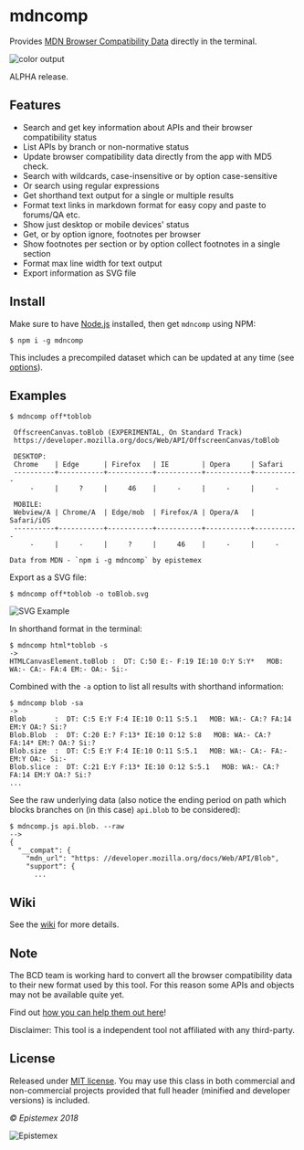 mdncomp
=======

Provides [MDN Browser Compatibility Data](https://github.com/mdn/browser-compat-data) directly in the terminal.

![color output](https://i.imgur.com/Cw8ns62.png)

ALPHA release.


Features
--------
- Search and get key information about APIs and their browser compatibility status
- List APIs by branch or non-normative status
- Update browser compatibility data directly from the app with MD5 check.
- Search with wildcards, case-insensitive or by option case-sensitive
- Or search using regular expressions
- Get shorthand text output for a single or multiple results
- Format text links in markdown format for easy copy and paste to forums/QA etc.
- Show just desktop or mobile devices' status
- Get, or by option ignore, footnotes per browser
- Show footnotes per section or by option collect footnotes in a single section
- Format max line width for text output
- Export information as SVG file


Install
-------
Make sure to have [Node.js](https://nodejs.org/en/) installed, then get `mdncomp` using NPM:

    $ npm i -g mdncomp

This includes a precompiled dataset which can be updated at any time (see [options](https://github.com/epistemex/mdncomp/wiki/Options-for-mdncomp#--update---fupdate---cupdate)).


Examples
--------

```text
$ mdncomp off*toblob

 OffscreenCanvas.toBlob (EXPERIMENTAL, On Standard Track)
 https://developer.mozilla.org/docs/Web/API/OffscreenCanvas/toBlob

 DESKTOP:
 Chrome    | Edge      | Firefox   | IE        | Opera     | Safari
 ----------+-----------+-----------+-----------+-----------+-----------
     -     |     ?     |     46    |     -     |     -     |     -

 MOBILE:
 Webview/A | Chrome/A  | Edge/mob  | Firefox/A | Opera/A   | Safari/iOS
 ----------+-----------+-----------+-----------+-----------+-----------
     -     |     -     |     ?     |     46    |     -     |     -

Data from MDN - `npm i -g mdncomp` by epistemex
```

Export as a SVG file:

```text
$ mdncomp off*toblob -o toBlob.svg
```

![SVG Example](https://i.imgur.com/YssRnNs.png)

In shorthand format in the terminal:

```text
$ mdncomp html*toblob -s
->
HTMLCanvasElement.toBlob :  DT: C:50 E:- F:19 IE:10 O:Y S:Y*   MOB: WA:- CA:- FA:4 EM:- OA:- Si:-
```

Combined with the `-a` option to list all results with shorthand information:
```text
$ mdncomp blob -sa
->
Blob       :  DT: C:5 E:Y F:4 IE:10 O:11 S:5.1   MOB: WA:- CA:? FA:14 EM:Y OA:? Si:?
Blob.Blob  :  DT: C:20 E:? F:13* IE:10 O:12 S:8   MOB: WA:- CA:? FA:14* EM:? OA:? Si:?
Blob.size  :  DT: C:5 E:Y F:4 IE:10 O:11 S:5.1   MOB: WA:- CA:- FA:- EM:Y OA:- Si:-
Blob.slice :  DT: C:21 E:Y F:13* IE:10 O:12 S:5.1   MOB: WA:- CA:? FA:14 EM:Y OA:? Si:?
...
```

See the raw underlying data (also notice the ending period on path which blocks branches
on (in this case) `api.blob` to be considered):

```text
$ mdncomp.js api.blob. --raw
-->
{
  "__compat": {
    "mdn_url": "https: //developer.mozilla.org/docs/Web/API/Blob",
    "support": {
      ...
```

Wiki
----
See the [wiki](https://github.com/epistemex/mdncomp/wiki) for more details.


Note
----
The BCD team is working hard to convert all the browser compatibility
data to their new format used by this tool. For this reason some APIs
and objects may not be available quite yet.

Find out [how you can help them out here](https://developer.mozilla.org/en-US/docs/MDN/Contribute/Structures/Compatibility_tables)!

Disclaimer: This tool is a independent tool not affiliated with any third-party.


License
-------
Released under [MIT license](http://choosealicense.com/licenses/mit/). You may use this class in both commercial and non-commercial projects provided that full header (minified and developer versions) is included.

*&copy; Epistemex 2018*

![Epistemex](https://i.imgur.com/GP6Q3v8.png)
